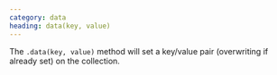 ```yaml
---
category: data
heading: data(key, value)
---
```


The `.data(key, value)` method will set a key/value pair (overwriting if already set) on the collection.
